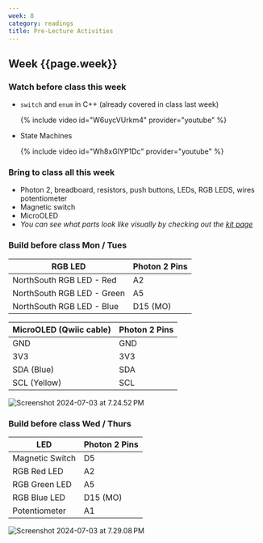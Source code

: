 ```yaml
---
week: 8
category: readings
title: Pre-Lecture Activities
---
```



## Week {{page.week}}

### Watch before class this week

* `switch` and `enum` in C++ (already covered in class last week)

  {% include video id="W6uycVUrkm4" provider="youtube" %}

* State Machines

  {% include video id="Wh8xGIYP1Dc" provider="youtube" %}

### Bring to class all this week

- Photon 2, breadboard, resistors, push buttons, LEDs, RGB LEDS, wires potentiometer
- Magnetic switch
- MicroOLED
- *You can see what parts look like visually by checking out the [kit page](https://reparke.github.io/TAC348-Making-Smart-Devices/kit)*

### Build before class Mon / Tues 

| RGB LED                    | Photon 2 Pins |
| -------------------------- | ------------- |
| NorthSouth RGB LED - Red   | A2            |
| NorthSouth RGB LED - Green | A5            |
| NorthSouth RGB LED - Blue  | D15 (MO)      |

| MicroOLED (Qwiic cable) | Photon 2 Pins |
| ----------------------- | ------------- |
| GND                     | GND           |
| 3V3                     | 3V3           |
| SDA (Blue)              | SDA           |
| SCL (Yellow)            | SCL           |

<img src="week08.assets/Screenshot 2024-07-03 at 7.24.52 PM.png" alt="Screenshot 2024-07-03 at 7.24.52 PM" />





### Build before class Wed / Thurs 

| LED             | Photon 2 Pins |
| --------------- | ------------- |
| Magnetic Switch | D5            |
| RGB Red LED     | A2            |
| RGB Green LED   | A5            |
| RGB Blue LED    | D15 (MO)      |
| Potentiometer   | A1            |

<img src="week08.assets/Screenshot 2024-07-03 at 7.29.08 PM.png" alt="Screenshot 2024-07-03 at 7.29.08 PM" />

